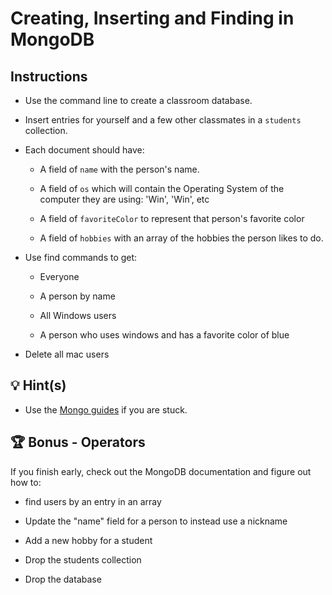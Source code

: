 # Creating, Inserting and Finding in MongoDB

## Instructions

- Use the command line to create a classroom database.

- Insert entries for yourself and a few other classmates in a `students` collection.

- Each document should have:

  - A field of `name` with the person's name.

  - A field of `os` which will contain the Operating System of the computer they are using: 'Win', 'Win', etc

  - A field of `favoriteColor` to represent that person's favorite color

  - A field of `hobbies` with an array of the hobbies the person likes to do.

- Use find commands to get:

  - Everyone

  - A person by name

  - All Windows users

  - A person who uses windows and has a favorite color of blue

* Delete all mac users

## 💡 Hint(s)

- Use the [Mongo guides](https://docs.mongodb.com/guides/) if you are stuck.

## 🏆 Bonus - Operators

If you finish early, check out the MongoDB documentation and figure out how to:

- find users by an entry in an array

- Update the "name" field for a person to instead use a nickname

- Add a new hobby for a student

- Drop the students collection

- Drop the database

